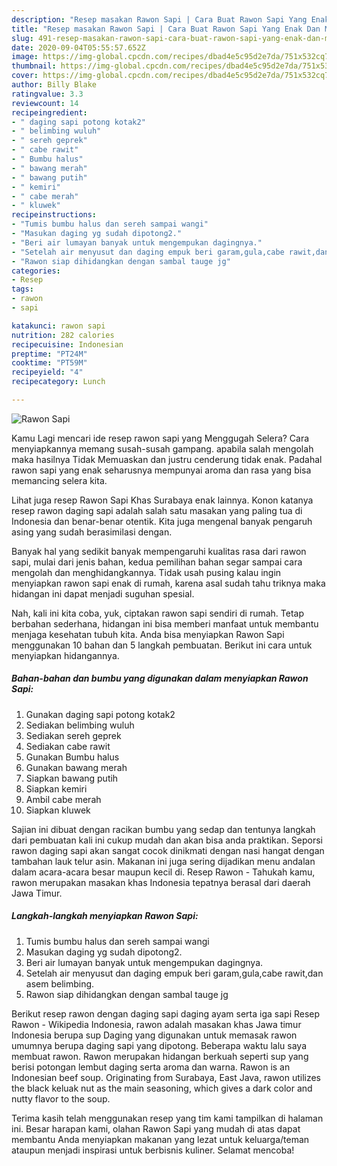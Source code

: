 ```yaml
---
description: "Resep masakan Rawon Sapi | Cara Buat Rawon Sapi Yang Enak Dan Mudah"
title: "Resep masakan Rawon Sapi | Cara Buat Rawon Sapi Yang Enak Dan Mudah"
slug: 491-resep-masakan-rawon-sapi-cara-buat-rawon-sapi-yang-enak-dan-mudah
date: 2020-09-04T05:55:57.652Z
image: https://img-global.cpcdn.com/recipes/dbad4e5c95d2e7da/751x532cq70/rawon-sapi-foto-resep-utama.jpg
thumbnail: https://img-global.cpcdn.com/recipes/dbad4e5c95d2e7da/751x532cq70/rawon-sapi-foto-resep-utama.jpg
cover: https://img-global.cpcdn.com/recipes/dbad4e5c95d2e7da/751x532cq70/rawon-sapi-foto-resep-utama.jpg
author: Billy Blake
ratingvalue: 3.3
reviewcount: 14
recipeingredient:
- " daging sapi potong kotak2"
- " belimbing wuluh"
- " sereh geprek"
- " cabe rawit"
- " Bumbu halus"
- " bawang merah"
- " bawang putih"
- " kemiri"
- " cabe merah"
- " kluwek"
recipeinstructions:
- "Tumis bumbu halus dan sereh sampai wangi"
- "Masukan daging yg sudah dipotong2."
- "Beri air lumayan banyak untuk mengempukan dagingnya."
- "Setelah air menyusut dan daging empuk beri garam,gula,cabe rawit,dan asem belimbing."
- "Rawon siap dihidangkan dengan sambal tauge jg"
categories:
- Resep
tags:
- rawon
- sapi

katakunci: rawon sapi 
nutrition: 282 calories
recipecuisine: Indonesian
preptime: "PT24M"
cooktime: "PT59M"
recipeyield: "4"
recipecategory: Lunch

---
```



![Rawon Sapi](https://img-global.cpcdn.com/recipes/dbad4e5c95d2e7da/751x532cq70/rawon-sapi-foto-resep-utama.jpg)

Kamu Lagi mencari ide resep rawon sapi yang Menggugah Selera? Cara menyiapkannya memang susah-susah gampang. apabila salah mengolah maka hasilnya Tidak Memuaskan dan justru cenderung tidak enak. Padahal rawon sapi yang enak seharusnya mempunyai aroma dan rasa yang bisa memancing selera kita.

Lihat juga resep Rawon Sapi Khas Surabaya enak lainnya. Konon katanya resep rawon daging sapi adalah salah satu masakan yang paling tua di Indonesia dan benar-benar otentik. Kita juga mengenal banyak pengaruh asing yang sudah berasimilasi dengan.

Banyak hal yang sedikit banyak mempengaruhi kualitas rasa dari rawon sapi, mulai dari jenis bahan, kedua pemilihan bahan segar sampai cara mengolah dan menghidangkannya. Tidak usah pusing kalau ingin menyiapkan rawon sapi enak di rumah, karena asal sudah tahu triknya maka hidangan ini dapat menjadi suguhan spesial.


Nah, kali ini kita coba, yuk, ciptakan rawon sapi sendiri di rumah. Tetap berbahan sederhana, hidangan ini bisa memberi manfaat untuk membantu menjaga kesehatan tubuh kita. Anda bisa menyiapkan Rawon Sapi menggunakan 10 bahan dan 5 langkah pembuatan. Berikut ini cara untuk menyiapkan hidangannya.

<!--inarticleads1-->

##### Bahan-bahan dan bumbu yang digunakan dalam menyiapkan Rawon Sapi:

1. Gunakan  daging sapi potong kotak2
1. Sediakan  belimbing wuluh
1. Sediakan  sereh geprek
1. Sediakan  cabe rawit
1. Gunakan  Bumbu halus
1. Gunakan  bawang merah
1. Siapkan  bawang putih
1. Siapkan  kemiri
1. Ambil  cabe merah
1. Siapkan  kluwek


Sajian ini dibuat dengan racikan bumbu yang sedap dan tentunya langkah dari pembuatan kali ini cukup mudah dan akan bisa anda praktikan. Seporsi rawon daging sapi akan sangat cocok dinikmati dengan nasi hangat dengan tambahan lauk telur asin. Makanan ini juga sering dijadikan menu andalan dalam acara-acara besar maupun kecil di. Resep Rawon - Tahukah kamu, rawon merupakan masakan khas Indonesia tepatnya berasal dari daerah Jawa Timur. 

<!--inarticleads2-->

##### Langkah-langkah menyiapkan Rawon Sapi:

1. Tumis bumbu halus dan sereh sampai wangi
1. Masukan daging yg sudah dipotong2.
1. Beri air lumayan banyak untuk mengempukan dagingnya.
1. Setelah air menyusut dan daging empuk beri garam,gula,cabe rawit,dan asem belimbing.
1. Rawon siap dihidangkan dengan sambal tauge jg


Berikut resep rawon dengan daging sapi daging ayam serta iga sapi  Resep Rawon - Wikipedia Indonesia, rawon adalah masakan khas Jawa timur Indonesia berupa sup Daging yang digunakan untuk memasak rawon umumnya berupa daging sapi yang dipotong. Beberapa waktu lalu saya membuat rawon. Rawon merupakan hidangan berkuah seperti sup yang berisi potongan lembut daging serta aroma dan warna. Rawon is an Indonesian beef soup. Originating from Surabaya, East Java, rawon utilizes the black keluak nut as the main seasoning, which gives a dark color and nutty flavor to the soup. 

Terima kasih telah menggunakan resep yang tim kami tampilkan di halaman ini. Besar harapan kami, olahan Rawon Sapi yang mudah di atas dapat membantu Anda menyiapkan makanan yang lezat untuk keluarga/teman ataupun menjadi inspirasi untuk berbisnis kuliner. Selamat mencoba!
